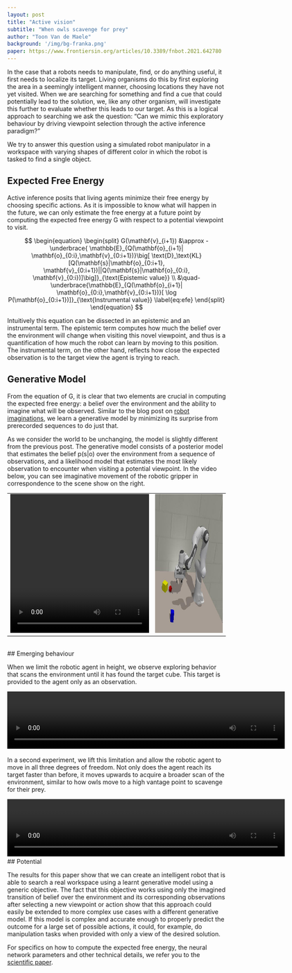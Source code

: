 ```yaml
---
layout: post
title: "Active vision"
subtitle: "When owls scavenge for prey"
author: "Toon Van de Maele"
background: '/img/bg-franka.png'
paper: https://www.frontiersin.org/articles/10.3389/fnbot.2021.642780
---
```


In the case that a robots needs to manipulate, find, or do anything useful, it first needs to localize its target. Living organisms do this by first exploring the area in a seemingly intelligent manner, choosing locations they have not yet visited. When we are searching for something and find a cue that could potentially lead to the solution, we, like any other organism, will investigate this further to evaluate whether this leads to our target. As this is a logical approach to searching we ask the question: “Can we mimic this exploratory behaviour by driving viewpoint selection through the active inference paradigm?” 

We try to answer this question using a simulated robot manipulator in a workspace with varying shapes of different color in which the robot is tasked to find a single object.


## Expected Free Energy

Active inference posits that living agents minimize their free energy by choosing specific actions. As it is impossible to know what will happen in the future, we can only estimate the free energy at a future point by computing the expected free energy G with respect to a potential viewpoint to visit.

$$
    \begin{equation}
        \begin{split}
        G(\mathbf{v}_{i+1}) 
        &\approx
            -\underbrace{
            \mathbb{E}_{Q(\mathbf{o}_{i+1}| \mathbf{o}_{0:i},\mathbf{v}_{0:i+1})}\big[
            \text{D}_\text{KL}[Q(\mathbf{s}|\mathbf{o}_{0:i+1}, \mathbf{v}_{0:i+1})||Q(\mathbf{s}|\mathbf{o}_{0:i}, \mathbf{v}_{0:i})]\big]}_{\text{Epistemic value}} \\ 
            &\quad-
            \underbrace{\mathbb{E}_{Q(\mathbf{o}_{i+1}| \mathbf{o}_{0:i},\mathbf{v}_{0:i+1})}[
            \log P(\mathbf{o}_{0:i+1})]}_{\text{Instrumental value}}
        \label{eq:efe}
        \end{split}
    \end{equation}
$$


Intuitively this equation can be dissected in an epistemic and an instrumental term. The epistemic term computes how much the belief over the environment will change when visiting this novel viewpoint, and thus is a quantification of how much the robot can learn by moving to this position. The instrumental term, on the other hand, reflects how close the expected observation is to the target view the agent is trying to reach. 

## Generative Model

From the equation of G, it is clear that two elements are crucial in computing the expected free energy: a belief over the environment and the ability to imagine what will be observed.  Similar to the blog post on [robot imaginations](https://thesmartrobot.github.io/2020/08/13/robot-navigation.html), we learn a generative model by minimizing its surprise from prerecorded sequences to do just that. 

As we consider the world to be unchanging, the model is slightly different from the previous post. The generative model consists of a posterior model that estimates the belief p(s\|o) over the environment from a sequence of observations, and a likelihood model that estimates the most likely observation to encounter when visiting a potential viewpoint. In the video below, you can see imaginative movement of the robotic gripper in correspondence to the scene show on the right. 


<table>
<tr>
<td>
<video width="320" height="320" controls>
  <source src="/video/04_robot_imaginations.mp4" type="video/mp4">
Your browser does not support the video tag.
</video> 
</td>
<td>
<img width="320" height="320" src="/img/04_scene.jpeg">
</td>
</tr>
</table>

<br/>
## Emerging behaviour

When we limit the robotic agent in height, we observe exploring behavior that scans the environment until it has found the target cube. This target is provided to the agent only as an observation.

<video width="640" height="132" controls>
  <source src="/video/04_active_vision_2d.mp4" type="video/mp4">
Your browser does not support the video tag.
</video> 

In a second experiment, we lift this limitation and allow the robotic agent to move in all three degrees of freedom. Not only does the agent reach its target faster than before, it moves upwards to acquire a broader scan of the environment, similar to how owls move to a high vantage point to scavenge for their prey. 

<video width="640" height="132" controls>
  <source src="/video/04_active_vision.mp4" type="video/mp4">
Your browser does not support the video tag.
</video> 

<br/>
## Potential

The results for this paper show that we can create an intelligent robot that is able to search a real workspace using a learnt generative model using a generic objective. The fact that this objective works using only the imagined transition of belief over the environment and its corresponding observations after selecting a new viewpoint or action show that this approach could easily be extended to more complex use cases with a different generative model. If this model is complex and accurate enough to properly predict the outcome for a large set of possible actions, it could, for example, do manipulation tasks when provided with only a view of the desired solution. 

For specifics on how to compute the expected free energy, the neural network parameters and other technical details, we refer you to the [scientific paper](https://www.frontiersin.org/articles/10.3389/fnbot.2021.642780).



